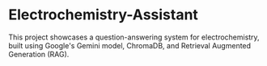 # Electrochemistry-Assistant
This project showcases a question-answering system for electrochemistry, built using Google's Gemini model, ChromaDB, and Retrieval Augmented Generation (RAG).
